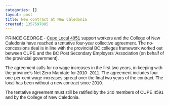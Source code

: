 ```yaml
---
categories: []
layout: post
title: New contract at New Caledonia
created: 1357597085
---
```

<p><span style="font-family: arial, helvetica, sans-serif">PRINCE GEORGE - <a href="http://www.cupe.bc.ca/news/2880">Cupe Local 4951</a> support workers and the College of New Caledonia have reached a tentative four-year collective agreement. The no-concessions deal is in line with the provincial BC colleges framework worked out between CUPE and the BC Post Secondary Employers&rsquo; Association (on behalf of the provincial government).&nbsp;</span></p>
<p><span style="font-family: arial, helvetica, sans-serif">The agreement calls for no wage increases in the first two years, in keeping with the province&rsquo;s Net Zero Mandate for 2010- 2011. The agreement includes four one-per-cent wage increases spread over the final two years of the contract. The local has been without a new contract since 2010.</span></p>
<p jquery1357598052229="166"><span style="font-family: arial, helvetica, sans-serif">The tentative agreement must still be ratified by the 340 members of CUPE 4591 and by the College of New Caledonia.</span></p>
<p>&nbsp;</p>
